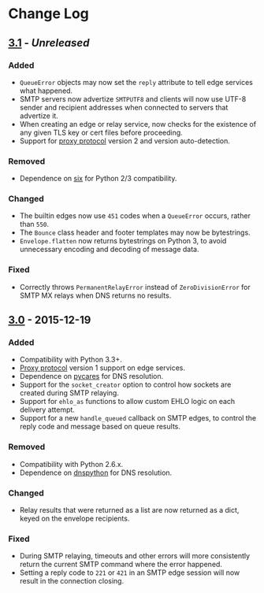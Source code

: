 
# Change Log

## [3.1] - _Unreleased_

### Added

- `QueueError` objects may now set the `reply` attribute to tell edge services
  what happened.
- SMTP servers now advertize `SMTPUTF8` and clients will now use UTF-8 sender
  and recipient addresses when connected to servers that advertize it.
- When creating an edge or relay service, now checks for the existence of any
  given TLS key or cert files before proceeding.
- Support for [proxy protocol][1] version 2 and version auto-detection.

### Removed

- Dependence on [six][4] for Python 2/3 compatibility.

### Changed

- The builtin edges now use `451` codes when a `QueueError` occurs, rather than
  `550`.
- The `Bounce` class header and footer templates may now be bytestrings.
- `Envelope.flatten` now returns bytestrings on Python 3, to avoid unnecessary
  encoding and decoding of message data.

### Fixed

- Correctly throws `PermanentRelayError` instead of `ZeroDivisionError` for
  SMTP MX relays when DNS returns no results.

## [3.0] - 2015-12-19

### Added

- Compatibility with Python 3.3+.
- [Proxy protocol][1] version 1 support on edge services.
- Dependence on [pycares][2] for DNS resolution.
- Support for the `socket_creator` option to control how sockets are created
  during SMTP relaying.
- Support for `ehlo_as` functions to allow custom EHLO logic on each delivery
  attempt.
- Support for a new `handle_queued` callback on SMTP edges, to control the reply
  code and message based on queue results.

### Removed

- Compatibility with Python 2.6.x.
- Dependence on [dnspython][3] for DNS resolution.

### Changed

- Relay results that were returned as a list are now returned as a dict, keyed
  on the envelope recipients.

### Fixed

- During SMTP relaying, timeouts and other errors will more consistently return
  the current SMTP command where the error happened.
- Setting a reply code to `221` or `421` in an SMTP edge session will now result
  in the connection closing.

[1]: http://www.haproxy.org/download/1.5/doc/proxy-protocol.txt
[2]: https://github.com/saghul/pycares
[3]: http://www.dnspython.org/
[4]: https://pythonhosted.org/six/
[3.0]: https://github.com/slimta/python-slimta/issues?q=milestone%3A3.0
[3.1]: https://github.com/slimta/python-slimta/issues?q=milestone%3A3.1
